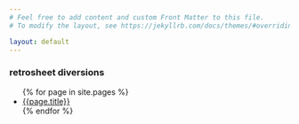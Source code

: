 ```yaml
---
# Feel free to add content and custom Front Matter to this file.
# To modify the layout, see https://jekyllrb.com/docs/themes/#overriding-theme-defaults

layout: default
---
```


### retrosheet diversions

<ul>
{% for page in site.pages %}
<li>
<a href="{{page.url | relative_url}}">
{{page.title}}
</a>
</li>
{% endfor %}
</ul>
